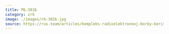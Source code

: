 ```yaml
---
title: РБ-301Б
category: zrk
image: ./images/rb-301b.jpg
source: https://rus.team/articles/kompleks-radioelektronnoj-borby-borisoglebsk-2
---
```

